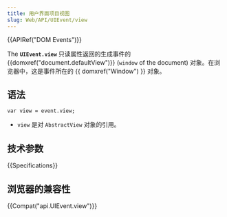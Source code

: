 ```yaml
---
title: 用户界面项目视图
slug: Web/API/UIEvent/view
---
```

{{APIRef("DOM Events")}}

The **`UIEvent.view`** 只读属性返回的生成事件的 {{domxref("document.defaultView")}} (`window` of the document) 对象。在浏览器中，这是事件所在的 {{ domxref("Window") }} 对象。

## 语法

```plain
var view = event.view;
```

- `view` 是对 `AbstractView` 对象的引用。

## 技术参数

{{Specifications}}

## 浏览器的兼容性

{{Compat("api.UIEvent.view")}}
